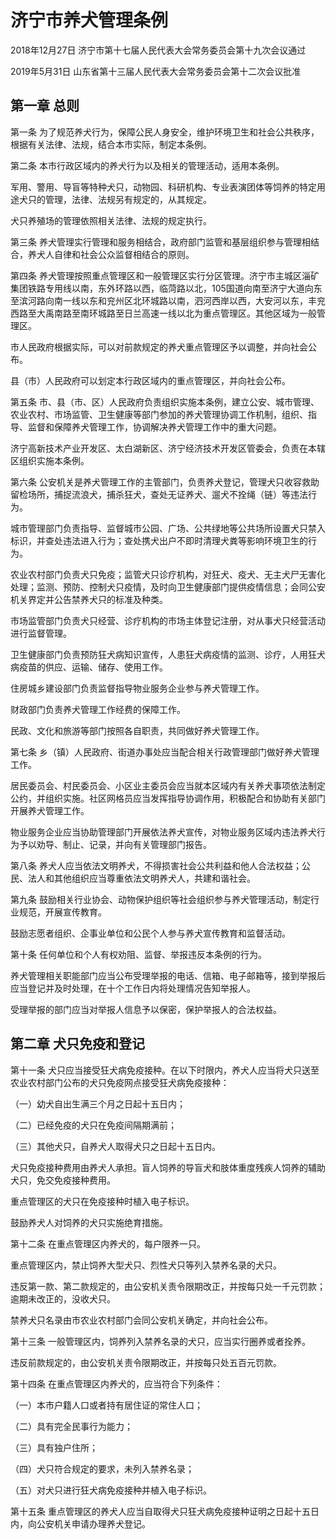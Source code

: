 # 济宁市养犬管理条例

2018年12月27日 济宁市第十七届人民代表大会常务委员会第十九次会议通过

2019年5月31日 山东省第十三届人民代表大会常务委员会第十二次会议批准

<!-- INFO END -->

## 第一章  总则

第一条 为了规范养犬行为，保障公民人身安全，维护环境卫生和社会公共秩序，根据有关法律、法规，结合本市实际，制定本条例。

第二条 本市行政区域内的养犬行为以及相关的管理活动，适用本条例。

军用、警用、导盲等特种犬只，动物园、科研机构、专业表演团体等饲养的特定用途犬只的管理，法律、法规另有规定的，从其规定。

犬只养殖场的管理依照相关法律、法规的规定执行。

第三条 养犬管理实行管理和服务相结合，政府部门监管和基层组织参与管理相结合，养犬人自律和社会公众监督相结合的原则。

第四条 养犬管理按照重点管理区和一般管理区实行分区管理。济宁市主城区淄矿集团铁路专用线以南，东外环路以西，临菏路以北，105国道向南至济宁大道向东至滨河路向南一线以东和兖州区北环城路以南，泗河西岸以西，大安河以东，丰兖西路至大禹南路至南环城路至日兰高速一线以北为重点管理区。其他区域为一般管理区。

市人民政府根据实际，可以对前款规定的养犬重点管理区予以调整，并向社会公布。

县（市）人民政府可以划定本行政区域内的重点管理区，并向社会公布。

第五条 市、县（市、区）人民政府负责组织实施本条例，建立公安、城市管理、农业农村、市场监管、卫生健康等部门参加的养犬管理协调工作机制，组织、指导、监督和保障养犬管理工作，协调解决养犬管理工作中的重大问题。

济宁高新技术产业开发区、太白湖新区、济宁经济技术开发区管委会，负责在本辖区组织实施本条例。

第六条 公安机关是养犬管理工作的主管部门，负责养犬登记，管理犬只收容救助留检场所，捕捉流浪犬，捕杀狂犬，查处无证养犬、遛犬不拴绳（链）等违法行为。

城市管理部门负责指导、监督城市公园、广场、公共绿地等公共场所设置犬只禁入标识，并查处违法进入行为；查处携犬出户不即时清理犬粪等影响环境卫生的行为。

农业农村部门负责犬只免疫；监管犬只诊疗机构，对狂犬、疫犬、无主犬尸无害化处理；监测、预防、控制犬只疫情，及时向卫生健康部门提供疫情信息；会同公安机关界定并公告禁养犬只的标准及种类。

市场监管部门负责犬只经营、诊疗机构的市场主体登记注册，对从事犬只经营活动进行监督管理。

卫生健康部门负责预防狂犬病知识宣传，人患狂犬病疫情的监测、诊疗，人用狂犬病疫苗的供应、运输、储存、使用工作。

住房城乡建设部门负责监督指导物业服务企业参与养犬管理工作。

财政部门负责养犬管理工作经费的保障工作。

民政、文化和旅游等部门按照各自职责，共同做好养犬管理工作。

第七条 乡（镇）人民政府、街道办事处应当配合相关行政管理部门做好养犬管理工作。

居民委员会、村民委员会、小区业主委员会应当就本区域内有关养犬事项依法制定公约，并组织实施。社区网格员应当发挥指导协调作用，积极配合和协助有关部门开展养犬管理工作。

物业服务企业应当协助管理部门开展依法养犬宣传，对物业服务区域内违法养犬行为予以劝导、制止、记录，并向有关管理部门报告。

第八条 养犬人应当依法文明养犬，不得损害社会公共利益和他人合法权益；公民、法人和其他组织应当尊重依法文明养犬人，共建和谐社会。

第九条 鼓励相关行业协会、动物保护组织等社会组织参与养犬管理活动，制定行业规范，开展宣传教育。

鼓励志愿者组织、企事业单位和公民个人参与养犬宣传教育和监督活动。

第十条 任何单位和个人有权劝阻、监督、举报违反本条例的行为。

养犬管理相关职能部门应当公布受理举报的电话、信箱、电子邮箱等，接到举报后应当登记并及时处理，在十个工作日内将处理情况告知举报人。

受理举报的部门应当对举报人信息予以保密，保护举报人的合法权益。

## 第二章  犬只免疫和登记

第十一条 犬只应当接受狂犬病免疫接种。在以下时限内，养犬人应当将犬只送至农业农村部门公布的犬只免疫网点接受狂犬病免疫接种：

（一）幼犬自出生满三个月之日起十五日内；

（二）已经免疫的犬只在免疫间隔期满前；

（三）其他犬只，自养犬人取得犬只之日起十五日内。

犬只免疫接种费用由养犬人承担。盲人饲养的导盲犬和肢体重度残疾人饲养的辅助犬只，免交免疫接种费用。

重点管理区的犬只在免疫接种时植入电子标识。

鼓励养犬人对饲养的犬只实施绝育措施。

第十二条 在重点管理区内养犬的，每户限养一只。

重点管理区内，禁止饲养大型犬只、烈性犬只等列入禁养名录的犬只。

违反第一款、第二款规定的，由公安机关责令限期改正，并按每只处一千元罚款；逾期未改正的，没收犬只。

禁养犬只名录由市农业农村部门会同公安机关确定，并向社会公布。

第十三条 一般管理区内，饲养列入禁养名录的犬只，应当实行圈养或者拴养。

违反前款规定的，由公安机关责令限期改正，并按每只处五百元罚款。

第十四条 在重点管理区内养犬的，应当符合下列条件：

（一）本市户籍人口或者持有居住证的常住人口；

（二）具有完全民事行为能力；

（三）具有独户住所；

（四）犬只符合规定的要求，未列入禁养名录；

（五）对犬只进行狂犬病免疫接种并植入电子标识。

第十五条 重点管理区的养犬人应当自取得犬只狂犬病免疫接种证明之日起十五日内，向公安机关申请办理养犬登记。